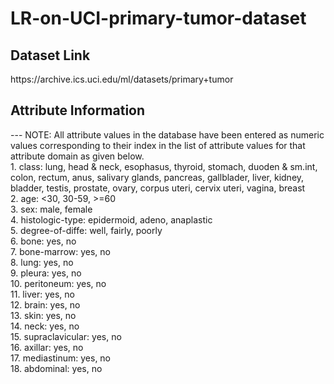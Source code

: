 # LR-on-UCI-primary-tumor-dataset
<h2> Dataset Link </h2>
https://archive.ics.uci.edu/ml/datasets/primary+tumor

<h2> Attribute Information </h2>
--- NOTE: All attribute values in the database have been entered as numeric values corresponding to their index in the list of attribute values for that attribute domain as given below.</br>
1. class: lung, head & neck, esophasus, thyroid, stomach, duoden & sm.int, colon, rectum, anus, salivary glands, pancreas, gallblader, liver, kidney, bladder, testis, prostate, ovary, corpus uteri, cervix uteri, vagina, breast</br>
2. age: <30, 30-59, >=60 </br>
3. sex: male, female </br>
4. histologic-type: epidermoid, adeno, anaplastic</br>
5. degree-of-diffe: well, fairly, poorly</br>
6. bone: yes, no</br>
7. bone-marrow: yes, no</br>
8. lung: yes, no</br>
9. pleura: yes, no</br>
10. peritoneum: yes, no</br>
11. liver: yes, no</br>
12. brain: yes, no</br>
13. skin: yes, no</br>
14. neck: yes, no</br>
15. supraclavicular: yes, no</br>
16. axillar: yes, no</br>
17. mediastinum: yes, no</br>
18. abdominal: yes, no</br>
